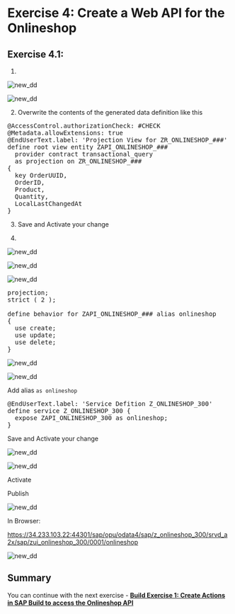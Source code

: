 
# Exercise 4: Create a Web API for the Onlineshop

## Exercise 4.1: 

1. 


 ![new_dd](images/100.png) 

  ![new_dd](images/110.png) 

2. Overwrite the contents of the generated data definition like this

<pre lang="ABAP">
@AccessControl.authorizationCheck: #CHECK
@Metadata.allowExtensions: true
@EndUserText.label: 'Projection View for ZR_ONLINESHOP_###'
define root view entity ZAPI_ONLINESHOP_###
  provider contract transactional_query
  as projection on ZR_ONLINESHOP_###
{
  key OrderUUID,
  OrderID,
  Product,
  Quantity,
  LocalLastChangedAt
}
</pre>

3. Save and Activate your change

4.

![new_dd](images/120.png) 

![new_dd](images/130.png) 

![new_dd](images/140.png) 

<pre lang="ABAP">
projection;
strict ( 2 );

define behavior for ZAPI_ONLINESHOP_### alias onlineshop
{
  use create;
  use update;
  use delete;
}
</pre>

![new_dd](images/150.png) 

![new_dd](images/160.png) 

Add alias `as onlineshop`

<pre lang="ABAP">
@EndUserText.label: 'Service Defition Z_ONLINESHOP_300'
define service Z_ONLINESHOP_300 {
  expose ZAPI_ONLINESHOP_300 as onlineshop;
}
</pre>

Save and Activate your change

![new_dd](images/170.png) 

![new_dd](images/180.png) 

Activate

Publish

![new_dd](images/190.png) 

In Browser:

https://34.233.103.22:44301/sap/opu/odata4/sap/z_onlineshop_300/srvd_a2x/sap/zui_onlineshop_300/0001/onlineshop

![new_dd](images/200.png)  

## Summary   
You can continue with the next exercise - **[Build Exercise 1: Create Actions in SAP Build to access the Onlineshop API](../../../build/exercises/ex1/README.md)**
